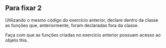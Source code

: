 ## Para fixar 2

Utilizando o mesmo código do exercício anterior, declare dentro da classe <App> as funções que, anteriormente, foram declaradas fora da classe.

Faça com que as funções criadas no exercício anterior possuam acesso ao objeto this.